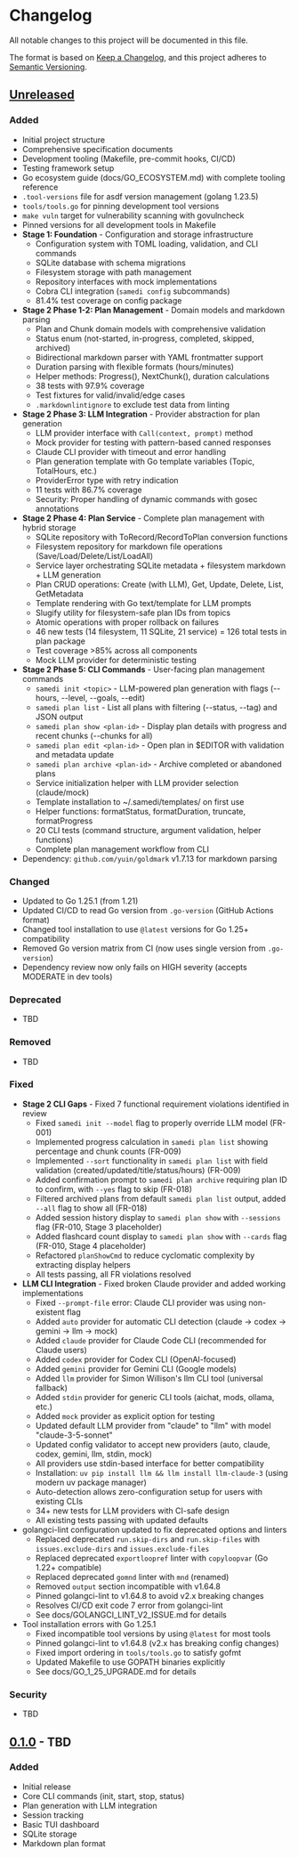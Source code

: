 # Changelog

All notable changes to this project will be documented in this file.

The format is based on [Keep a Changelog](https://keepachangelog.com/en/1.0.0/),
and this project adheres to [Semantic Versioning](https://semver.org/spec/v2.0.0.html).

## [Unreleased]

### Added
- Initial project structure
- Comprehensive specification documents
- Development tooling (Makefile, pre-commit hooks, CI/CD)
- Testing framework setup
- Go ecosystem guide (docs/GO_ECOSYSTEM.md) with complete tooling reference
- `.tool-versions` file for asdf version management (golang 1.23.5)
- `tools/tools.go` for pinning development tool versions
- `make vuln` target for vulnerability scanning with govulncheck
- Pinned versions for all development tools in Makefile
- **Stage 1: Foundation** - Configuration and storage infrastructure
  - Configuration system with TOML loading, validation, and CLI commands
  - SQLite database with schema migrations
  - Filesystem storage with path management
  - Repository interfaces with mock implementations
  - Cobra CLI integration (`samedi config` subcommands)
  - 81.4% test coverage on config package
- **Stage 2 Phase 1-2: Plan Management** - Domain models and markdown parsing
  - Plan and Chunk domain models with comprehensive validation
  - Status enum (not-started, in-progress, completed, skipped, archived)
  - Bidirectional markdown parser with YAML frontmatter support
  - Duration parsing with flexible formats (hours/minutes)
  - Helper methods: Progress(), NextChunk(), duration calculations
  - 38 tests with 97.9% coverage
  - Test fixtures for valid/invalid/edge cases
  - `.markdownlintignore` to exclude test data from linting
- **Stage 2 Phase 3: LLM Integration** - Provider abstraction for plan generation
  - LLM provider interface with `Call(context, prompt)` method
  - Mock provider for testing with pattern-based canned responses
  - Claude CLI provider with timeout and error handling
  - Plan generation template with Go template variables (Topic, TotalHours, etc.)
  - ProviderError type with retry indication
  - 11 tests with 86.7% coverage
  - Security: Proper handling of dynamic commands with gosec annotations
- **Stage 2 Phase 4: Plan Service** - Complete plan management with hybrid storage
  - SQLite repository with ToRecord/RecordToPlan conversion functions
  - Filesystem repository for markdown file operations (Save/Load/Delete/List/LoadAll)
  - Service layer orchestrating SQLite metadata + filesystem markdown + LLM generation
  - Plan CRUD operations: Create (with LLM), Get, Update, Delete, List, GetMetadata
  - Template rendering with Go text/template for LLM prompts
  - Slugify utility for filesystem-safe plan IDs from topics
  - Atomic operations with proper rollback on failures
  - 46 new tests (14 filesystem, 11 SQLite, 21 service) = 126 total tests in plan package
  - Test coverage >85% across all components
  - Mock LLM provider for deterministic testing
- **Stage 2 Phase 5: CLI Commands** - User-facing plan management commands
  - `samedi init <topic>` - LLM-powered plan generation with flags (--hours, --level, --goals, --edit)
  - `samedi plan list` - List all plans with filtering (--status, --tag) and JSON output
  - `samedi plan show <plan-id>` - Display plan details with progress and recent chunks (--chunks for all)
  - `samedi plan edit <plan-id>` - Open plan in $EDITOR with validation and metadata update
  - `samedi plan archive <plan-id>` - Archive completed or abandoned plans
  - Service initialization helper with LLM provider selection (claude/mock)
  - Template installation to ~/.samedi/templates/ on first use
  - Helper functions: formatStatus, formatDuration, truncate, formatProgress
  - 20 CLI tests (command structure, argument validation, helper functions)
  - Complete plan management workflow from CLI
- Dependency: `github.com/yuin/goldmark` v1.7.13 for markdown parsing

### Changed
- Updated to Go 1.25.1 (from 1.21)
- Updated CI/CD to read Go version from `.go-version` (GitHub Actions format)
- Changed tool installation to use `@latest` versions for Go 1.25+ compatibility
- Removed Go version matrix from CI (now uses single version from `.go-version`)
- Dependency review now only fails on HIGH severity (accepts MODERATE in dev tools)

### Deprecated
- TBD

### Removed
- TBD

### Fixed
- **Stage 2 CLI Gaps** - Fixed 7 functional requirement violations identified in review
  - Fixed `samedi init --model` flag to properly override LLM model (FR-001)
  - Implemented progress calculation in `samedi plan list` showing percentage and chunk counts (FR-009)
  - Implemented `--sort` functionality in `samedi plan list` with field validation (created/updated/title/status/hours) (FR-009)
  - Added confirmation prompt to `samedi plan archive` requiring plan ID to confirm, with `--yes` flag to skip (FR-018)
  - Filtered archived plans from default `samedi plan list` output, added `--all` flag to show all (FR-018)
  - Added session history display to `samedi plan show` with `--sessions` flag (FR-010, Stage 3 placeholder)
  - Added flashcard count display to `samedi plan show` with `--cards` flag (FR-010, Stage 4 placeholder)
  - Refactored `planShowCmd` to reduce cyclomatic complexity by extracting display helpers
  - All tests passing, all FR violations resolved
- **LLM CLI Integration** - Fixed broken Claude provider and added working implementations
  - Fixed `--prompt-file` error: Claude CLI provider was using non-existent flag
  - Added `auto` provider for automatic CLI detection (claude → codex → gemini → llm → mock)
  - Added `claude` provider for Claude Code CLI (recommended for Claude users)
  - Added `codex` provider for Codex CLI (OpenAI-focused)
  - Added `gemini` provider for Gemini CLI (Google models)
  - Added `llm` provider for Simon Willison's llm CLI tool (universal fallback)
  - Added `stdin` provider for generic CLI tools (aichat, mods, ollama, etc.)
  - Added `mock` provider as explicit option for testing
  - Updated default LLM provider from "claude" to "llm" with model "claude-3-5-sonnet"
  - Updated config validator to accept new providers (auto, claude, codex, gemini, llm, stdin, mock)
  - All providers use stdin-based interface for better compatibility
  - Installation: `uv pip install llm && llm install llm-claude-3` (using modern uv package manager)
  - Auto-detection allows zero-configuration setup for users with existing CLIs
  - 34+ new tests for LLM providers with CI-safe design
  - All existing tests passing with updated defaults
- golangci-lint configuration updated to fix deprecated options and linters
  - Replaced deprecated `run.skip-dirs` and `run.skip-files` with `issues.exclude-dirs` and `issues.exclude-files`
  - Replaced deprecated `exportloopref` linter with `copyloopvar` (Go 1.22+ compatible)
  - Replaced deprecated `gomnd` linter with `mnd` (renamed)
  - Removed `output` section incompatible with v1.64.8
  - Pinned golangci-lint to v1.64.8 to avoid v2.x breaking changes
  - Resolves CI/CD exit code 7 error from golangci-lint
  - See docs/GOLANGCI_LINT_V2_ISSUE.md for details
- Tool installation errors with Go 1.25.1
  - Fixed incompatible tool versions by using `@latest` for most tools
  - Pinned golangci-lint to v1.64.8 (v2.x has breaking config changes)
  - Fixed import ordering in `tools/tools.go` to satisfy gofmt
  - Updated Makefile to use GOPATH binaries explicitly
  - See docs/GO_1_25_UPGRADE.md for details

### Security
- TBD

## [0.1.0] - TBD

### Added
- Initial release
- Core CLI commands (init, start, stop, status)
- Plan generation with LLM integration
- Session tracking
- Basic TUI dashboard
- SQLite storage
- Markdown plan format

[Unreleased]: https://github.com/pezware/samedi.dev/compare/v0.1.0...HEAD
[0.1.0]: https://github.com/pezware/samedi.dev/releases/tag/v0.1.0
